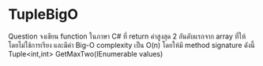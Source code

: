 # TupleBigO

Question
จงเขียน function ในภาษา C# ที่ return ค่าสูงสุด 2 อันดับแรกจาก array ที่ให้ โดยไม่ใช้การเรียง และมีค่า Big-O complexity เป็น O(n) โดยให้มี method signature ดังนี้
Tuple<int,int> GetMaxTwo(IEnumerable<int> values)
